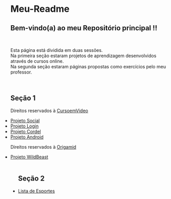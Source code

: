 # <h1>Meu-Readme</h1>
 <h2>Bem-vindo(a) ao meu Repositório principal !!</h2>
 <br>
<p>
Esta página está dividida em duas sessões.<br>
Na primeira seção estaram projetos de aprendizagem desenvolvidos através de cursos online.<br>
Na segunda seção estaram páginas propostas como exercícios pelo meu professor.
</p>
<ul style="display: inline;">
    <h2>Seção 1</h2>
    <p>Direitos reservados à <a href="">CursoemVideo</a></p>
    <li><a href="https://eduardo-rodriguess.github.io/projeto-social/" target="_blank">Projeto Social</a>
    <li><a href="https://eduardo-rodriguess.github.io/projeto-login/" target="_blank">Projeto Login</a>
    <li><a href="https://eduardo-rodriguess.github.io/projeto-cordel/" target="_blank">Projeto Cordel</a>
    <li><a href="https://eduardo-rodriguess.github.io/projeto-android/" target="_blank">Projeto Android</a>
    <br>
    <p>Direitos reservados à <a href="">Origamid</a></p>
    <li><a href="https://eduardo-rodriguess.github.io/css-grid-origamid/wildbeast/">Projeto WildBeast</a>
</ul>
<br>
<ul>
    <h2>Seção 2</h2>
    <li><a href="">Lista de Esportes</a>
</ul>
